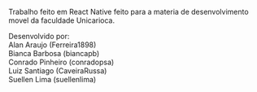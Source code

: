 Trabalho feito em React Native feito para a materia de desenvolvimento movel da faculdade Unicarioca.

Desenvolvido por: <BR>
Alan Araujo (Ferreira1898) <BR>
Bianca Barbosa (biancapb) <BR>
Conrado Pinheiro (conradopsa) <BR>
Luiz Santiago (CaveiraRussa) <BR>
Suellen Lima (suellenlima)
